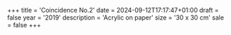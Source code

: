 +++
title = 'Coincidence No.2'
date = 2024-09-12T17:17:47+01:00
draft = false
year = '2019'
description = 'Acrylic on paper'
size = '30 x 30 cm'
sale = false
+++
